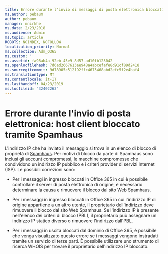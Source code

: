 ```yaml
---
title: Errore durante l'invio di messaggi di posta elettronica bloccati da SpamHaus
ms.author: pebaum
author: pebaum
manager: mnirkhe
ms.date: 2/23/2018
ms.audience: Admin
ms.topic: article
ROBOTS: NOINDEX, NOFOLLOW
localization_priority: Normal
ms.collection: Adm_O365
ms.custom: ''
ms.assetid: fa98ab4a-92eb-45e9-8d57-ad10fb123042
ms.openlocfilehash: 7d6ad2667613ae948a4abcefafe8d91cf89d2418
ms.sourcegitcommit: 9d78905c512192ffc4675468abd2efc5f2e4baf4
ms.translationtype: MT
ms.contentlocale: it-IT
ms.lasthandoff: 04/23/2019
ms.locfileid: "32402263"
---
```

# <a name="error-sending-email-client-host-blocked-using-spamhaus"></a>Errore durante l'invio di posta elettronica: host client bloccato tramite Spamhaus

L'indirizzo IP che ha inviato il messaggio si trova in un elenco di blocco di proprietà di [Spamhaus](https://go.microsoft.com/fwlink/p/?linkid=123245). Per motivi di blocco da parte di Spamhaus sono inclusi gli account compromessi, le macchine compromesse che condividono un indirizzo IP pubblico e i criteri provider di servizi Internet (ISP). Le possibili correzioni sono:
  
- Per i messaggi in ingresso bloccati in Office 365 in cui è possibile controllare il server di posta elettronica di origine, è necessario determinare la causa e rimuovere il blocco dal sito Web Spamhaus.
    
- Per i messaggi in ingresso bloccati in Office 365 in cui l'indirizzo IP di origine appartiene a un altro utente, il proprietario dell'indirizzo deve rimuovere il blocco dal sito Web Spamhaus. Se l'indirizzo IP è presente nell'elenco dei criteri di blocco (PBL), il proprietario può assegnare un indirizzo IP statico diverso o rimuovere l'indirizzo dall'PBL.
    
- Per i messaggi in uscita bloccati dal dominio di Office 365, è possibile che venga visualizzato questo errore se i messaggi vengono instradati tramite un servizio di terze parti. È possibile utilizzare uno strumento di ricerca WHOIS per trovare il proprietario dell'indirizzo IP bloccato.
    


